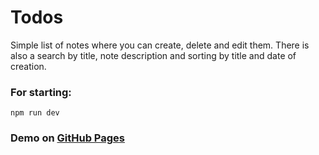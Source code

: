 # Todos

Simple list of notes where you can create, delete and edit them. There is also a search by title, note description and sorting by title and date of creation.

### For starting:
```
npm run dev
```

### Demo on [GitHub Pages](https://slavadevv.github.io/todos/)

